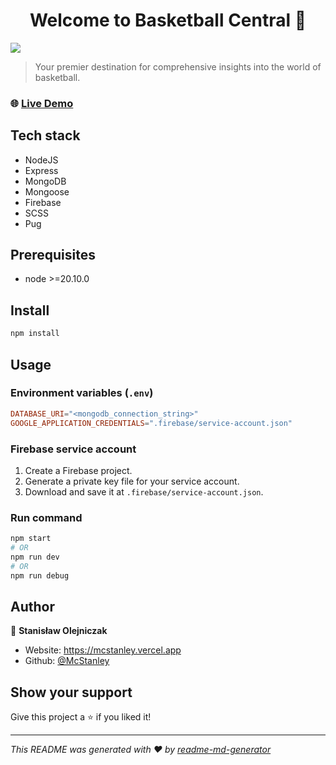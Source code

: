 <h1 align="center">Welcome to Basketball Central 🏀</h1>
<p>
  <img src="https://img.shields.io/badge/node-%3E%3D20.10.0-blue.svg" />
</p>

> Your premier destination for comprehensive insights into the world of basketball.

### 🌐 [Live Demo](https://basketball-central.fly.dev)

## Tech stack

- NodeJS
- Express
- MongoDB
- Mongoose
- Firebase
- SCSS
- Pug

## Prerequisites

- node >=20.10.0

## Install

```sh
npm install
```

## Usage

### Environment variables (`.env`)

```toml
DATABASE_URI="<mongodb_connection_string>"
GOOGLE_APPLICATION_CREDENTIALS=".firebase/service-account.json"
```

### Firebase service account

1. Create a Firebase project.
2. Generate a private key file for your service account.
3. Download and save it at `.firebase/service-account.json`.

### Run command

```sh
npm start
# OR
npm run dev
# OR
npm run debug
```

## Author

👤 **Stanisław Olejniczak**

- Website: <https://mcstanley.vercel.app>
- Github: [@McStanley](https://github.com/McStanley)

## Show your support

Give this project a ⭐️ if you liked it!

---

_This README was generated with ❤️ by [readme-md-generator](https://github.com/kefranabg/readme-md-generator)_
